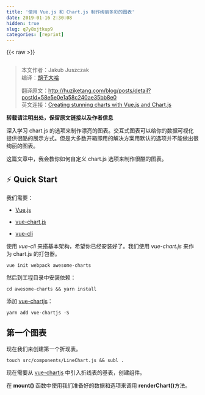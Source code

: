 ```yaml
---
title: '使用 Vue.js 和 Chart.js 制作绚丽多彩的图表' 
date: 2019-01-16 2:30:08
hidden: true
slug: q7y8xjtkup9
categories: [reprint]
---
```


{{< raw >}}

                    
<p><span class="img-wrap"><img data-src="/img/remote/1460000009049816?w=1000&amp;h=424" src="https://static.alili.tech/img/remote/1460000009049816?w=1000&amp;h=424" alt="" title="" style="cursor: pointer; display: inline;"></span></p>
<blockquote>
<p>本文作者：Jakub Juszczak <br>编译：<a href="https://www.zhihu.com/people/hu-zi-da-ha" rel="nofollow noreferrer" target="_blank">胡子大哈</a> </p>
<p>翻译原文：<a href="http://huziketang.com/blog/posts/detail?postId=58e5e0e1a58c240ae35bb8e0" rel="nofollow noreferrer" target="_blank">http://huziketang.com/blog/posts/detail?postId=58e5e0e1a58c240ae35bb8e0</a>  <br>英文连接：<a href="https://hackernoon.com/creating-stunning-charts-with-vue-js-and-chart-js-28af584adc0a" rel="nofollow noreferrer" target="_blank">Creating stunning charts with Vue.js and Chart.js</a></p>
</blockquote>
<p><strong>转载请注明出处，保留原文链接以及作者信息</strong></p>
<p>深入学习 chart.js 的选项来制作漂亮的图表。交互式图表可以给你的数据可视化提供很酷的展示方式。但是大多数开箱即用的解决方案用默认的选项并不能做出很绚丽的图表。</p>
<p>这篇文章中，我会教你如何自定义 chart.js 选项来制作很酷的图表。</p>
<h2 id="articleHeader0"><span style="font-weight:normal;">⚡</span> Quick Start</h2>
<p>我们需要：</p>
<ul>
<li><p><a href="https://vuejs.org/" rel="nofollow noreferrer" target="_blank">Vue.js</a></p></li>
<li><p><a href="http://vue-chartjs.org/" rel="nofollow noreferrer" target="_blank">vue-chart.js</a></p></li>
<li><p><a href="https://github.com/vuejs/vue-cli" rel="nofollow noreferrer" target="_blank">vue-cli</a></p></li>
</ul>
<p>使用 <em>vue-cli</em> 来搭基本架构，希望你已经安装好了。我们使用 <em>vue-chart.js</em> 来作为 chart.js 的打包器。</p>
<div class="widget-codetool" style="display:none;">
      <div class="widget-codetool--inner">
      <span class="selectCode code-tool" data-toggle="tooltip" data-placement="top" title="" data-original-title="全选"></span>
      <span type="button" class="copyCode code-tool" data-toggle="tooltip" data-placement="top" data-clipboard-text="vue init webpack awesome-charts
" title="" data-original-title="复制"></span>
      <span type="button" class="saveToNote code-tool" data-toggle="tooltip" data-placement="top" title="" data-original-title="放进笔记"></span>
      </div>
      </div><pre class="hljs ebnf"><code><span class="hljs-attribute">vue init webpack awesome-charts</span>
</code></pre>
<p>然后到工程目录中安装依赖：</p>
<div class="widget-codetool" style="display:none;">
      <div class="widget-codetool--inner">
      <span class="selectCode code-tool" data-toggle="tooltip" data-placement="top" title="" data-original-title="全选"></span>
      <span type="button" class="copyCode code-tool" data-toggle="tooltip" data-placement="top" data-clipboard-text="cd awesome-charts &amp;&amp; yarn install
" title="" data-original-title="复制"></span>
      <span type="button" class="saveToNote code-tool" data-toggle="tooltip" data-placement="top" title="" data-original-title="放进笔记"></span>
      </div>
      </div><pre class="hljs bash"><code><span class="hljs-built_in">cd</span> awesome-charts &amp;&amp; yarn install
</code></pre>
<p>添加 <a href="http://vue-chartjs.org/" rel="nofollow noreferrer" target="_blank">vue-chartjs</a>：</p>
<div class="widget-codetool" style="display:none;">
      <div class="widget-codetool--inner">
      <span class="selectCode code-tool" data-toggle="tooltip" data-placement="top" title="" data-original-title="全选"></span>
      <span type="button" class="copyCode code-tool" data-toggle="tooltip" data-placement="top" data-clipboard-text="yarn add vue-chartjs -S
" title="" data-original-title="复制"></span>
      <span type="button" class="saveToNote code-tool" data-toggle="tooltip" data-placement="top" title="" data-original-title="放进笔记"></span>
      </div>
      </div><pre class="hljs dockerfile"><code>yarn <span class="hljs-keyword">add</span><span class="bash"> vue-chartjs -S
</span></code></pre>
<h2 id="articleHeader1">第一个图表</h2>
<p>现在我们来创建第一个折现表。</p>
<div class="widget-codetool" style="display:none;">
      <div class="widget-codetool--inner">
      <span class="selectCode code-tool" data-toggle="tooltip" data-placement="top" title="" data-original-title="全选"></span>
      <span type="button" class="copyCode code-tool" data-toggle="tooltip" data-placement="top" data-clipboard-text="touch src/components/LineChart.js &amp;&amp; subl .
" title="" data-original-title="复制"></span>
      <span type="button" class="saveToNote code-tool" data-toggle="tooltip" data-placement="top" title="" data-original-title="放进笔记"></span>
      </div>
      </div><pre class="hljs stylus"><code>touch src/components/LineChart<span class="hljs-selector-class">.js</span> &amp;&amp; subl .
</code></pre>
<p>现在需要从 <a href="http://vue-chartjs.org/" rel="nofollow noreferrer" target="_blank">vue-chartjs</a> 中引入折线表的基表，创建组件。</p>
<p>在 <strong>mount()</strong> 函数中使用我们准备好的数据和选项来调用 <strong>renderChart()</strong>方法。</p>
<div class="widget-codetool" style="display:none;">
      <div class="widget-codetool--inner">
      <span class="selectCode code-tool" data-toggle="tooltip" data-placement="top" title="" data-original-title="全选"></span>
      <span type="button" class="copyCode code-tool" data-toggle="tooltip" data-placement="top" data-clipboard-text="    import {Line} from 'vue-chartjs'
    
    export default Line.extend({
      mounted () {
    
        this.renderChart({
          labels: ['January', 'February', 'March', 'April', 'May', 'June', 'July'],
          datasets: [
            {
              label: 'Data One',
              backgroundColor: '#FC2525',
              data: [40, 39, 10, 40, 39, 80, 40]
            },{
              label: 'Data Two',
              backgroundColor: '#05CBE1',
              data: [60, 55, 32, 10, 2, 12, 53]
            }
          ]
        }, {responsive: true, maintainAspectRatio: false})
    
      }
    })" title="" data-original-title="复制"></span>
      <span type="button" class="saveToNote code-tool" data-toggle="tooltip" data-placement="top" title="" data-original-title="放进笔记"></span>
      </div>
      </div><pre class="javascript hljs"><code class="JavaScript">    <span class="hljs-keyword">import</span> {Line} <span class="hljs-keyword">from</span> <span class="hljs-string">'vue-chartjs'</span>
    
    <span class="hljs-keyword">export</span> <span class="hljs-keyword">default</span> Line.extend({
      mounted () {
    
        <span class="hljs-keyword">this</span>.renderChart({
          <span class="hljs-attr">labels</span>: [<span class="hljs-string">'January'</span>, <span class="hljs-string">'February'</span>, <span class="hljs-string">'March'</span>, <span class="hljs-string">'April'</span>, <span class="hljs-string">'May'</span>, <span class="hljs-string">'June'</span>, <span class="hljs-string">'July'</span>],
          <span class="hljs-attr">datasets</span>: [
            {
              <span class="hljs-attr">label</span>: <span class="hljs-string">'Data One'</span>,
              <span class="hljs-attr">backgroundColor</span>: <span class="hljs-string">'#FC2525'</span>,
              <span class="hljs-attr">data</span>: [<span class="hljs-number">40</span>, <span class="hljs-number">39</span>, <span class="hljs-number">10</span>, <span class="hljs-number">40</span>, <span class="hljs-number">39</span>, <span class="hljs-number">80</span>, <span class="hljs-number">40</span>]
            },{
              <span class="hljs-attr">label</span>: <span class="hljs-string">'Data Two'</span>,
              <span class="hljs-attr">backgroundColor</span>: <span class="hljs-string">'#05CBE1'</span>,
              <span class="hljs-attr">data</span>: [<span class="hljs-number">60</span>, <span class="hljs-number">55</span>, <span class="hljs-number">32</span>, <span class="hljs-number">10</span>, <span class="hljs-number">2</span>, <span class="hljs-number">12</span>, <span class="hljs-number">53</span>]
            }
          ]
        }, {<span class="hljs-attr">responsive</span>: <span class="hljs-literal">true</span>, <span class="hljs-attr">maintainAspectRatio</span>: <span class="hljs-literal">false</span>})
    
      }
    })</code></pre>
<p>代码中，使用了一些实例数据和可选参数传递给 chart.js 的数据对象，并且设置 <strong>responsive:true</strong>，使得图表会充满外层容器。</p>
<p>之所以可以使用 <strong>renderChart()</strong> 方法是因为我们继承了 BaseChart，这个方法和一些属性都是在 BaseChart 中定义的。</p>
<h2 id="articleHeader2">运行 &amp; 测试</h2>
<p>ok，现在从 App.vue 中把 Hello.vue 删掉，并且引入我们的图表：</p>
<div class="widget-codetool" style="display:none;">
      <div class="widget-codetool--inner">
      <span class="selectCode code-tool" data-toggle="tooltip" data-placement="top" title="" data-original-title="全选"></span>
      <span type="button" class="copyCode code-tool" data-toggle="tooltip" data-placement="top" data-clipboard-text="    <template>
      <div id=&quot;app&quot;>
        <div class=&quot;container&quot;>
          <div class=&quot;Chart__list&quot;>
            <div class=&quot;Chart&quot;>
              <h2>Linechart</h2>
              <line-example></line-example>
            </div>
          </div>
        </div>
      </div>
    </template>
    
    <script>
    import LineExample from './components/LineChart.js'
    export default {
      name: 'app',
      components: {
        LineExample
      }
    }
    </script>
    
    <style>
    #app {
      font-family: 'Avenir', Helvetica, Arial, sans-serif;
      -webkit-font-smoothing: antialiased;
      -moz-osx-font-smoothing: grayscale;
      text-align: center;
      color: #2c3e50;
      margin-top: 60px;
    }
    .container {
      max-width: 800px;
      margin:  0 auto;
    }
    </style>
    CopyRaw" title="" data-original-title="复制"></span>
      <span type="button" class="saveToNote code-tool" data-toggle="tooltip" data-placement="top" title="" data-original-title="放进笔记"></span>
      </div>
      </div><pre class="javascript hljs"><code class="JavaScript">    &lt;template&gt;
      <span class="xml"><span class="hljs-tag">&lt;<span class="hljs-name">div</span> <span class="hljs-attr">id</span>=<span class="hljs-string">"app"</span>&gt;</span>
        <span class="hljs-tag">&lt;<span class="hljs-name">div</span> <span class="hljs-attr">class</span>=<span class="hljs-string">"container"</span>&gt;</span>
          <span class="hljs-tag">&lt;<span class="hljs-name">div</span> <span class="hljs-attr">class</span>=<span class="hljs-string">"Chart__list"</span>&gt;</span>
            <span class="hljs-tag">&lt;<span class="hljs-name">div</span> <span class="hljs-attr">class</span>=<span class="hljs-string">"Chart"</span>&gt;</span>
              <span class="hljs-tag">&lt;<span class="hljs-name">h2</span>&gt;</span>Linechart<span class="hljs-tag">&lt;/<span class="hljs-name">h2</span>&gt;</span>
              <span class="hljs-tag">&lt;<span class="hljs-name">line-example</span>&gt;</span><span class="hljs-tag">&lt;/<span class="hljs-name">line-example</span>&gt;</span>
            <span class="hljs-tag">&lt;/<span class="hljs-name">div</span>&gt;</span>
          <span class="hljs-tag">&lt;/<span class="hljs-name">div</span>&gt;</span>
        <span class="hljs-tag">&lt;/<span class="hljs-name">div</span>&gt;</span>
      <span class="hljs-tag">&lt;/<span class="hljs-name">div</span>&gt;</span>
    <span class="hljs-tag">&lt;/<span class="hljs-name">template</span>&gt;</span></span>
    
    &lt;script&gt;
    <span class="hljs-keyword">import</span> LineExample <span class="hljs-keyword">from</span> <span class="hljs-string">'./components/LineChart.js'</span>
    <span class="hljs-keyword">export</span> <span class="hljs-keyword">default</span> {
      <span class="hljs-attr">name</span>: <span class="hljs-string">'app'</span>,
      <span class="hljs-attr">components</span>: {
        LineExample
      }
    }
    &lt;<span class="hljs-regexp">/script&gt;
    
    &lt;style&gt;
    #app {
      font-family: 'Avenir', Helvetica, Arial, sans-serif;
      -webkit-font-smoothing: antialiased;
      -moz-osx-font-smoothing: grayscale;
      text-align: center;
      color: #2c3e50;
      margin-top: 60px;
    }
    .container {
      max-width: 800px;
      margin:  0 auto;
    }
    &lt;/</span>style&gt;
    CopyRaw</code></pre>
<p>在终端中运行 dev 脚本，就可以看到图表了。</p>
<div class="widget-codetool" style="display:none;">
      <div class="widget-codetool--inner">
      <span class="selectCode code-tool" data-toggle="tooltip" data-placement="top" title="" data-original-title="全选"></span>
      <span type="button" class="copyCode code-tool" data-toggle="tooltip" data-placement="top" data-clipboard-text="yarn run dev 
" title="" data-original-title="复制"></span>
      <span type="button" class="saveToNote code-tool" data-toggle="tooltip" data-placement="top" title="" data-original-title="放进笔记"></span>
      </div>
      </div><pre class="hljs dockerfile"><code>yarn <span class="hljs-keyword">run</span><span class="bash"> dev 
</span></code></pre>
<h2 id="articleHeader3">把我变得更漂亮</h2>
<p>现在该做些美化工作了? ，chart.js 中有很多很酷的技巧。可以传递一个十六进制的颜色数据到 <strong>backgroundColor</strong>，也可以传递 rgba() 值，还可以设置颜色的透明度。chart.js 使用的是 html canvas 来绘图的，所以我们使用 <a href="https://developer.mozilla.org/de/docs/Web/API/CanvasRenderingContext2D/createLinearGradient" rel="nofollow noreferrer" target="_blank">createLinearGradient()</a>。</p>
<p>从这里开始才是有趣的起点，使用它我们需要 canvas 对象。但这事并不难，<a href="http://vue-chartjs.org/" rel="nofollow noreferrer" target="_blank">vue-chartjs</a> 中已经存在一个它的引用。我们可以使用 <strong>this.$refs.canvas</strong> 来访问。</p>
<p>在 LineChart.js 中，我们创建了两个变量来保存渐变。代码如下：</p>
<div class="widget-codetool" style="display:none;">
      <div class="widget-codetool--inner">
      <span class="selectCode code-tool" data-toggle="tooltip" data-placement="top" title="" data-original-title="全选"></span>
      <span type="button" class="copyCode code-tool" data-toggle="tooltip" data-placement="top" data-clipboard-text="    this.gradient = this.$refs.canvas
     .getContext(‘2d’)
     .createLinearGradient(0, 0, 0, 450)
    this.gradient2 = this.$refs.canvas
     .getContext(‘2d’)
     .createLinearGradient(0, 0, 0, 450)" title="" data-original-title="复制"></span>
      <span type="button" class="saveToNote code-tool" data-toggle="tooltip" data-placement="top" title="" data-original-title="放进笔记"></span>
      </div>
      </div><pre class="javascript hljs"><code class="JavaScript">    <span class="hljs-keyword">this</span>.gradient = <span class="hljs-keyword">this</span>.$refs.canvas
     .getContext(‘<span class="hljs-number">2</span>d’)
     .createLinearGradient(<span class="hljs-number">0</span>, <span class="hljs-number">0</span>, <span class="hljs-number">0</span>, <span class="hljs-number">450</span>)
    <span class="hljs-keyword">this</span>.gradient2 = <span class="hljs-keyword">this</span>.$refs.canvas
     .getContext(‘<span class="hljs-number">2</span>d’)
     .createLinearGradient(<span class="hljs-number">0</span>, <span class="hljs-number">0</span>, <span class="hljs-number">0</span>, <span class="hljs-number">450</span>)</code></pre>
<p>还有另外一个函数可以使用：<a href="https://developer.mozilla.org/en-US/docs/Web/API/CanvasGradient/addColorStop" rel="nofollow noreferrer" target="_blank">addColorStop()</a></p>
<p>给每个渐变创建三个颜色点：</p>
<div class="widget-codetool" style="display:none;">
      <div class="widget-codetool--inner">
      <span class="selectCode code-tool" data-toggle="tooltip" data-placement="top" title="" data-original-title="全选"></span>
      <span type="button" class="copyCode code-tool" data-toggle="tooltip" data-placement="top" data-clipboard-text="    this.gradient.addColorStop(0, ‘rgba(255, 0,0, 0.5)’)
    this.gradient.addColorStop(0.5, ‘rgba(255, 0, 0, 0.25)’);
    this.gradient.addColorStop(1, ‘rgba(255, 0, 0, 0)’);
     
    this.gradient2.addColorStop(0, ‘rgba(0, 231, 255, 0.9)’)
    this.gradient2.addColorStop(0.5, ‘rgba(0, 231, 255, 0.25)’);
    this.gradient2.addColorStop(1, ‘rgba(0, 231, 255, 0)’);" title="" data-original-title="复制"></span>
      <span type="button" class="saveToNote code-tool" data-toggle="tooltip" data-placement="top" title="" data-original-title="放进笔记"></span>
      </div>
      </div><pre class="javascript hljs"><code class="JavaScript">    <span class="hljs-keyword">this</span>.gradient.addColorStop(<span class="hljs-number">0</span>, ‘rgba(<span class="hljs-number">255</span>, <span class="hljs-number">0</span>,<span class="hljs-number">0</span>, <span class="hljs-number">0.5</span>)’)
    <span class="hljs-keyword">this</span>.gradient.addColorStop(<span class="hljs-number">0.5</span>, ‘rgba(<span class="hljs-number">255</span>, <span class="hljs-number">0</span>, <span class="hljs-number">0</span>, <span class="hljs-number">0.25</span>)’);
    <span class="hljs-keyword">this</span>.gradient.addColorStop(<span class="hljs-number">1</span>, ‘rgba(<span class="hljs-number">255</span>, <span class="hljs-number">0</span>, <span class="hljs-number">0</span>, <span class="hljs-number">0</span>)’);
     
    <span class="hljs-keyword">this</span>.gradient2.addColorStop(<span class="hljs-number">0</span>, ‘rgba(<span class="hljs-number">0</span>, <span class="hljs-number">231</span>, <span class="hljs-number">255</span>, <span class="hljs-number">0.9</span>)’)
    <span class="hljs-keyword">this</span>.gradient2.addColorStop(<span class="hljs-number">0.5</span>, ‘rgba(<span class="hljs-number">0</span>, <span class="hljs-number">231</span>, <span class="hljs-number">255</span>, <span class="hljs-number">0.25</span>)’);
    <span class="hljs-keyword">this</span>.gradient2.addColorStop(<span class="hljs-number">1</span>, ‘rgba(<span class="hljs-number">0</span>, <span class="hljs-number">231</span>, <span class="hljs-number">255</span>, <span class="hljs-number">0</span>)’);</code></pre>
<p>现在就可以把 <strong>this.gradient</strong> 传递给 <strong>backgroundColor</strong>了，可以得到一个很好看的渐变。为了得到更好的效果，还可以设置 borderColor 的颜色，alpha 设置成 1 （或者用十六进制也行），设置 borderWidth 为 1，另外还可以设置 pointColor。</p>
<div class="widget-codetool" style="display:none;">
      <div class="widget-codetool--inner">
      <span class="selectCode code-tool" data-toggle="tooltip" data-placement="top" title="" data-original-title="全选"></span>
      <span type="button" class="copyCode code-tool" data-toggle="tooltip" data-placement="top" data-clipboard-text="    borderColor: ‘#FC2525’, 
    pointBackgroundColor: ‘white’, 
    borderWidth: 1, 
    pointBorderColor: ‘white’," title="" data-original-title="复制"></span>
      <span type="button" class="saveToNote code-tool" data-toggle="tooltip" data-placement="top" title="" data-original-title="放进笔记"></span>
      </div>
      </div><pre class="javascript hljs"><code class="JavaScript">    borderColor: ‘#FC2525’, 
    <span class="hljs-attr">pointBackgroundColor</span>: ‘white’, 
    <span class="hljs-attr">borderWidth</span>: <span class="hljs-number">1</span>, 
    <span class="hljs-attr">pointBorderColor</span>: ‘white’,</code></pre>
<div class="widget-codetool" style="display:none;">
      <div class="widget-codetool--inner">
      <span class="selectCode code-tool" data-toggle="tooltip" data-placement="top" title="" data-original-title="全选"></span>
      <span type="button" class="copyCode code-tool" data-toggle="tooltip" data-placement="top" data-clipboard-text="    import {Line} from 'vue-chartjs'
    
    export default Line.extend({
      data () {
        return {
          gradient: null,
          gradient2: null
        }
      },
      mounted () {
        this.gradient = this.$refs.canvas.getContext('2d').createLinearGradient(0, 0, 0, 450)
        this.gradient2 = this.$refs.canvas.getContext('2d').createLinearGradient(0, 0, 0, 450)
    
        this.gradient.addColorStop(0, 'rgba(255, 0,0, 0.5)')
        this.gradient.addColorStop(0.5, 'rgba(255, 0, 0, 0.25)');
        this.gradient.addColorStop(1, 'rgba(255, 0, 0, 0)');
        
        this.gradient2.addColorStop(0, 'rgba(0, 231, 255, 0.9)')
        this.gradient2.addColorStop(0.5, 'rgba(0, 231, 255, 0.25)');
        this.gradient2.addColorStop(1, 'rgba(0, 231, 255, 0)');
    
    
        this.renderChart({
          labels: ['January', 'February', 'March', 'April', 'May', 'June', 'July'],
          datasets: [
            {
              label: 'Data One',
              borderColor: '#FC2525',
              pointBackgroundColor: 'white',
              borderWidth: 1,
              pointBorderColor: 'white',
              backgroundColor: this.gradient,
              data: [40, 39, 10, 40, 39, 80, 40]
            },{
              label: 'Data Two',
              borderColor: '#05CBE1',
              pointBackgroundColor: 'white',
              pointBorderColor: 'white',
              borderWidth: 1,
              backgroundColor: this.gradient2,
              data: [60, 55, 32, 10, 2, 12, 53]
            }
          ]
        }, {responsive: true, maintainAspectRatio: false})
    
      }
    })" title="" data-original-title="复制"></span>
      <span type="button" class="saveToNote code-tool" data-toggle="tooltip" data-placement="top" title="" data-original-title="放进笔记"></span>
      </div>
      </div><pre class="javascript hljs"><code class="JavaScript">    <span class="hljs-keyword">import</span> {Line} <span class="hljs-keyword">from</span> <span class="hljs-string">'vue-chartjs'</span>
    
    <span class="hljs-keyword">export</span> <span class="hljs-keyword">default</span> Line.extend({
      data () {
        <span class="hljs-keyword">return</span> {
          <span class="hljs-attr">gradient</span>: <span class="hljs-literal">null</span>,
          <span class="hljs-attr">gradient2</span>: <span class="hljs-literal">null</span>
        }
      },
      mounted () {
        <span class="hljs-keyword">this</span>.gradient = <span class="hljs-keyword">this</span>.$refs.canvas.getContext(<span class="hljs-string">'2d'</span>).createLinearGradient(<span class="hljs-number">0</span>, <span class="hljs-number">0</span>, <span class="hljs-number">0</span>, <span class="hljs-number">450</span>)
        <span class="hljs-keyword">this</span>.gradient2 = <span class="hljs-keyword">this</span>.$refs.canvas.getContext(<span class="hljs-string">'2d'</span>).createLinearGradient(<span class="hljs-number">0</span>, <span class="hljs-number">0</span>, <span class="hljs-number">0</span>, <span class="hljs-number">450</span>)
    
        <span class="hljs-keyword">this</span>.gradient.addColorStop(<span class="hljs-number">0</span>, <span class="hljs-string">'rgba(255, 0,0, 0.5)'</span>)
        <span class="hljs-keyword">this</span>.gradient.addColorStop(<span class="hljs-number">0.5</span>, <span class="hljs-string">'rgba(255, 0, 0, 0.25)'</span>);
        <span class="hljs-keyword">this</span>.gradient.addColorStop(<span class="hljs-number">1</span>, <span class="hljs-string">'rgba(255, 0, 0, 0)'</span>);
        
        <span class="hljs-keyword">this</span>.gradient2.addColorStop(<span class="hljs-number">0</span>, <span class="hljs-string">'rgba(0, 231, 255, 0.9)'</span>)
        <span class="hljs-keyword">this</span>.gradient2.addColorStop(<span class="hljs-number">0.5</span>, <span class="hljs-string">'rgba(0, 231, 255, 0.25)'</span>);
        <span class="hljs-keyword">this</span>.gradient2.addColorStop(<span class="hljs-number">1</span>, <span class="hljs-string">'rgba(0, 231, 255, 0)'</span>);
    
    
        <span class="hljs-keyword">this</span>.renderChart({
          <span class="hljs-attr">labels</span>: [<span class="hljs-string">'January'</span>, <span class="hljs-string">'February'</span>, <span class="hljs-string">'March'</span>, <span class="hljs-string">'April'</span>, <span class="hljs-string">'May'</span>, <span class="hljs-string">'June'</span>, <span class="hljs-string">'July'</span>],
          <span class="hljs-attr">datasets</span>: [
            {
              <span class="hljs-attr">label</span>: <span class="hljs-string">'Data One'</span>,
              <span class="hljs-attr">borderColor</span>: <span class="hljs-string">'#FC2525'</span>,
              <span class="hljs-attr">pointBackgroundColor</span>: <span class="hljs-string">'white'</span>,
              <span class="hljs-attr">borderWidth</span>: <span class="hljs-number">1</span>,
              <span class="hljs-attr">pointBorderColor</span>: <span class="hljs-string">'white'</span>,
              <span class="hljs-attr">backgroundColor</span>: <span class="hljs-keyword">this</span>.gradient,
              <span class="hljs-attr">data</span>: [<span class="hljs-number">40</span>, <span class="hljs-number">39</span>, <span class="hljs-number">10</span>, <span class="hljs-number">40</span>, <span class="hljs-number">39</span>, <span class="hljs-number">80</span>, <span class="hljs-number">40</span>]
            },{
              <span class="hljs-attr">label</span>: <span class="hljs-string">'Data Two'</span>,
              <span class="hljs-attr">borderColor</span>: <span class="hljs-string">'#05CBE1'</span>,
              <span class="hljs-attr">pointBackgroundColor</span>: <span class="hljs-string">'white'</span>,
              <span class="hljs-attr">pointBorderColor</span>: <span class="hljs-string">'white'</span>,
              <span class="hljs-attr">borderWidth</span>: <span class="hljs-number">1</span>,
              <span class="hljs-attr">backgroundColor</span>: <span class="hljs-keyword">this</span>.gradient2,
              <span class="hljs-attr">data</span>: [<span class="hljs-number">60</span>, <span class="hljs-number">55</span>, <span class="hljs-number">32</span>, <span class="hljs-number">10</span>, <span class="hljs-number">2</span>, <span class="hljs-number">12</span>, <span class="hljs-number">53</span>]
            }
          ]
        }, {<span class="hljs-attr">responsive</span>: <span class="hljs-literal">true</span>, <span class="hljs-attr">maintainAspectRatio</span>: <span class="hljs-literal">false</span>})
    
      }
    })</code></pre>
<h2 id="articleHeader4">最后一步</h2>
<p>最后一步是给 App.vue 的容器添加一些样式。</p>
<div class="widget-codetool" style="display:none;">
      <div class="widget-codetool--inner">
      <span class="selectCode code-tool" data-toggle="tooltip" data-placement="top" title="" data-original-title="全选"></span>
      <span type="button" class="copyCode code-tool" data-toggle="tooltip" data-placement="top" data-clipboard-text="    .Chart {
      background: #212733;
      border-radius: 15px;
      box-shadow: 0px 2px 15px rgba(25, 25, 25, 0.27);
      margin:  25px 0;
    }
    
    .Chart h2 {
      margin-top: 0;
      padding: 15px 0;
      color:  rgba(255, 0,0, 0.5);
      border-bottom: 1px solid #323d54;
    }" title="" data-original-title="复制"></span>
      <span type="button" class="saveToNote code-tool" data-toggle="tooltip" data-placement="top" title="" data-original-title="放进笔记"></span>
      </div>
      </div><pre class="css hljs"><code class="CSS">    <span class="hljs-selector-class">.Chart</span> {
      <span class="hljs-attribute">background</span>: <span class="hljs-number">#212733</span>;
      <span class="hljs-attribute">border-radius</span>: <span class="hljs-number">15px</span>;
      <span class="hljs-attribute">box-shadow</span>: <span class="hljs-number">0px</span> <span class="hljs-number">2px</span> <span class="hljs-number">15px</span> <span class="hljs-built_in">rgba</span>(25, 25, 25, 0.27);
      <span class="hljs-attribute">margin</span>:  <span class="hljs-number">25px</span> <span class="hljs-number">0</span>;
    }
    
    <span class="hljs-selector-class">.Chart</span> <span class="hljs-selector-tag">h2</span> {
      <span class="hljs-attribute">margin-top</span>: <span class="hljs-number">0</span>;
      <span class="hljs-attribute">padding</span>: <span class="hljs-number">15px</span> <span class="hljs-number">0</span>;
      <span class="hljs-attribute">color</span>:  <span class="hljs-built_in">rgba</span>(255, 0,0, 0.5);
      <span class="hljs-attribute">border-bottom</span>: <span class="hljs-number">1px</span> solid <span class="hljs-number">#323d54</span>;
    }</code></pre>
<h2 id="articleHeader5">最终结果</h2>
<p>最终结果如图：</p>
<p><span class="img-wrap"><img data-src="/img/remote/1460000009049816?w=1000&amp;h=424" src="https://static.alili.tech/img/remote/1460000009049816?w=1000&amp;h=424" alt="" title="" style="cursor: pointer; display: inline;"></span></p>
<p>Happy Coding！如果本文对你有帮助，欢迎关注我的专栏-<a href="https://zhuanlan.zhihu.com/qianduandaha" rel="nofollow noreferrer" target="_blank">前端大哈</a>，定期发布高质量前端文章。</p>
<hr>
<p>我最近正在写一本<a href="http://huziketang.com/books/react/" rel="nofollow noreferrer" target="_blank">《React.js 小书》</a>，对 React.js 感兴趣的童鞋，<a href="http://huziketang.com/books/react/" rel="nofollow noreferrer" target="_blank">欢迎指点</a>。</p>

                
{{< /raw >}}

# 版权声明
本文资源来源互联网，仅供学习研究使用，版权归该资源的合法拥有者所有，

本文仅用于学习、研究和交流目的。转载请注明出处、完整链接以及原作者。

原作者若认为本站侵犯了您的版权，请联系我们，我们会立即删除！

## 原文标题
使用 Vue.js 和 Chart.js 制作绚丽多彩的图表

## 原文链接
[https://segmentfault.com/a/1190000009049813](https://segmentfault.com/a/1190000009049813)

